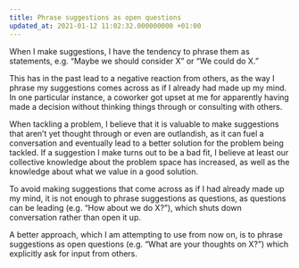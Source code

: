 ```yaml
---
title: Phrase suggestions as open questions
updated_at: 2021-01-12 11:02:32.000000000 +01:00
---
```



When I make suggestions, I have the tendency to phrase them as statements, e.g. “Maybe we should consider X” or “We could do X.”

This has in the past lead to a negative reaction from others, as the way I phrase my suggestions comes across as if I already had made up my mind. In one particular instance, a coworker got upset at me for apparently having made a decision without thinking things through or consulting with others.

When tackling a problem, I believe that it is valuable to make suggestions that aren’t yet thought through or even are outlandish, as it can fuel a conversation and eventually lead to a better solution for the problem being tackled. If a suggestion I make turns out to be a bad fit, I believe at least our collective knowledge about the problem space has increased, as well as the knowledge about what we value in a good solution.

To avoid making suggestions that come across as if I had already made up my mind, it is not enough to phrase suggestions as questions, as questions can be leading (e.g. “How about we do X?”), which shuts down conversation rather than open it up.

A better approach, which I am attempting to use from now on, is to phrase suggestions as open questions (e.g. “What are your thoughts on X?”) which explicitly ask for input from others.